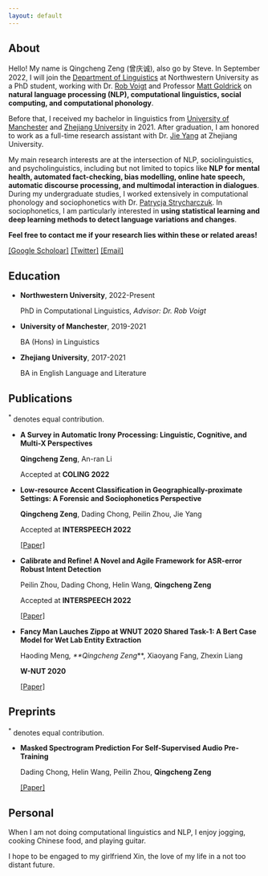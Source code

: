 ```yaml
---
layout: default
---
```



## About
Hello! My name is Qingcheng Zeng (曾庆诚), also go by Steve. In September 2022, I will join the [Department of Linguistics](https://linguistics.northwestern.edu/) at Northwestern University as a PhD student, working with Dr. [Rob Voigt](https://faculty.wcas.northwestern.edu/robvoigt/) and Professor [Matt Goldrick](https://faculty.wcas.northwestern.edu/matt-goldrick/#!/) on **natural language processing (NLP), computational linguistics, social computing, and computational phonology**.

Before that, I received my bachelor in linguistics from [University of Manchester](https://www.alc.manchester.ac.uk/linguistics-and-english-language/) and [Zhejiang University](http://www.sis.zju.edu.cn/sisenglish/main.htm) in 2021. After graduation, I am honored to work as a full-time research assistant with Dr. [Jie Yang](https://ylab.top/jieyang/) at Zhejiang University.

My main research interests are at the intersection of NLP, sociolinguistics, and psycholinguistics, including but not limited to topics like **NLP for mental health, automated fact-checking, bias modelling, online hate speech, automatic discourse processing, and multimodal interaction in dialogues**. During my undergraduate studies, I worked extensively in computational phonology and sociophonetics with Dr. [Patrycja Strycharczuk](https://www.research.manchester.ac.uk/portal/patrycja.strycharczuk.html). In sociophonetics, I am particularly interested in **using statistical learning and deep learning methods to detect language variations and changes**.

**Feel free to contact me if your research lies within these or related areas!**

[[Google Scholoar]](https://scholar.google.com/citations?user=i0K71KQAAAAJ&hl) [[Twitter]](https://twitter.com/SteveZeng7) [[Email]](mailto:qingchengzeng@outlook.com)

## Education
  
- **Northwestern University**, 2022-Present
  
  PhD in Computational Linguistics, *Advisor: Dr. Rob Voigt*
  
- **University of Manchester**, 2019-2021
    
  BA (Hons) in Linguistics
  
- **Zhejiang University**, 2017-2021
    
  BA in English Language and Literature
  

## Publications

<sup>*</sup> denotes equal contribution.
- **A Survey in Automatic Irony Processing: Linguistic, Cognitive, and Multi-X Perspectives**

  **Qingcheng Zeng**, An-ran Li
  
  Accepted at **COLING 2022**

- **Low-resource Accent Classification in Geographically-proximate Settings: A Forensic and Sociophonetics Perspective**

  **Qingcheng Zeng**, Dading Chong, Peilin Zhou, Jie Yang
  
  Accepted at **INTERSPEECH 2022**
  
  [[Paper]](/personal_homepage_assets/papers/INTERSPEECH_2022.pdf)

- **Calibrate and Refine! A Novel and Agile Framework for ASR-error Robust Intent Detection**

  Peilin Zhou, Dading Chong, Helin Wang, **Qingcheng Zeng**
  
  Accepted at **INTERSPEECH 2022**
  
  [[Paper]](/personal_homepage_assets/papers/2205.11008.pdf)
  
- **Fancy Man Lauches Zippo at WNUT 2020 Shared Task-1: A Bert Case Model for Wet Lab Entity Extraction**

  Haoding Meng<sup>*</sup>, **Qingcheng Zeng<sup>*</sup>**, Xiaoyang Fang, Zhexin Liang
  
  **W-NUT 2020**
  
  [[Paper]](/personal_homepage_assets/papers/2009.12997.11008.pdf)

## Preprints

<sup>*</sup> denotes equal contribution.

- **Masked Spectrogram Prediction For Self-Supervised Audio Pre-Training**

  Dading Chong, Helin Wang, Peilin Zhou, **Qingcheng Zeng**
  
  [[Paper]](/personal_homepage_assets/papers/2204.12768.pdf)
  
## Personal
When I am not doing computational linguistics and NLP, I enjoy jogging, cooking Chinese food, and playing guitar.

I hope to be engaged to my girlfriend Xin, the love of my life in a not too distant future.
